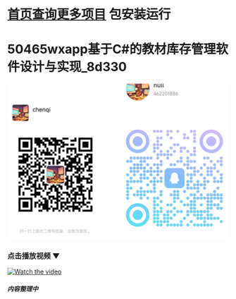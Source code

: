 # [首页查询更多项目](https://github.com/GraduationProject-weixin) 包安装运行


# 50465wxapp基于C#的教材库存管理软件设计与实现_8d330

![picture](https://raw.githubusercontent.com/GraduationProject-springboot/.github/main/img/wx.png)

### 点击播放视频 ▼
[![Watch the video](https://i.sstatic.net/Vp2cE.png)](https://www.bilibili.com/video/BV1NvtMeFEiw?p=119)


#####   内容整理中  











